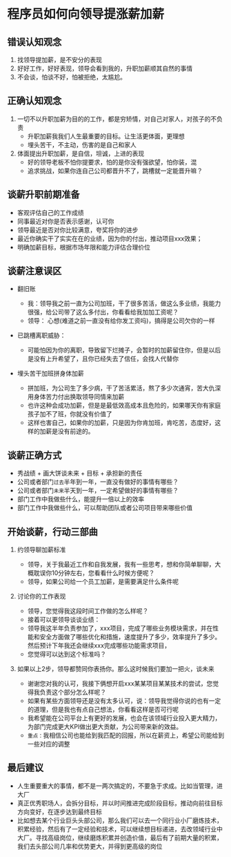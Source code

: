 # 程序员如何向领导提涨薪加薪

## 错误认知观念
1. 找领导提加薪，是不安分的表现
2. 好好工作，好好表现，领导会看到我的，升职加薪顺其自然的事情
3. 不会谈，怕谈不好，怕被拒绝，太尴尬。

## 正确认知观念
1. 一切不以升职加薪为目的的工作，都是穷矫情，对自己对家人，对孩子的不负责
   * 升职加薪我我们人生最重要的目标。让生活更体面，更理想
   * 埋头苦干，不主动，伤害的是自己和家人
2. 体面提出升职加薪，是自信，坦诚，上进的表现
   * 好的领导老板不怕你提要求，怕的是你没有强欲望，怕你装，混
   * 追求挑战，如果你连自己公司都晋升不了，跳槽就一定能晋升嘛？


## 谈薪升职前期准备
* 客观评估自己的工作成绩
* 同事最近对你是否表示感谢，认可你
* 领导最近是否对你比较满意，夸奖将你的进步
* 最近你确实干了实实在在的业绩，因为你的付出，推动项目xxx效果；
* 明确加薪目标，根据市场年限和能力评估合理价位

## 谈薪注意误区
* 翻旧账
  * 我：领导我之前一直为公司加班，干了很多苦活，做这么多业绩，我能力很强，给公司带了这么多付出，你看看给我加加工资呢？
  * 领导： 心想(难道之前一直没有给你发工资吗)，搞得是公司欠你的一样

* 已跳槽离职威胁：
  * 可能怕因为你的离职，导致留下烂摊子，会暂时的加薪留住你，但是以后是没有上升希望了，且你已经失去了信任，会找人代替你

* 埋头苦干加班拼身体加薪
  * 拼加班，为公司生了多少病，干了苦活累活，熬了多少次通宵，苦大仇深用身体苦力付出换取领导同情来加薪
  * 也许这种会成功加薪，但是是最低效高成本且危险的，如果哪天你有家庭孩子加不了班，你就没有价值了
  * 这样也害自己，如果你的加薪，只是因为你肯加班，肯吃苦，态度好，这样的加薪是没有前途的。

## 谈薪正确方式
* 秀战绩 + 画大饼谈未来 + 目标 + 承担新的责任
* 公司或者部门`过去`半年到一年，一直没有做好的事情有哪些？
* 公司或者部门`未来`半天到一年，一定希望做好的事情有哪些？
* 部门工作中我做些什么，能提升一倍以上的效率
* 部门工作中我做些什么，可以帮助团队或者公司项目带来哪些价值


## 开始谈薪，行动三部曲
1. 约领导聊加薪标准
    * 领导，关于我最近工作和自我发展，我有一些思考，想和你简单聊聊，大概耽误你10分钟左右，您看看什么时候方便呢？
    * 领导，如果公司给一个员工加薪，是需要满足什么条件呢

2. 讨论你的工作表现
    * 领导，您觉得我这段时间工作做的怎么样呢？
    * 接着可以更领导谈谈业绩：
    * 领导我这半年负责参加了，xxx项目，完成了哪些业务模块需求，并在性能和安全方面做了哪些优化和措施，速度提升了多少，效率提升了多少。然后预计下年我还会继续xxx完成哪些功能需求项目，
    * 您觉得可以达到这个标准吗？

3. 如果以上2步，领导都赞同你表扬你。那么这时候我们要加一把火，谈未来
    * 谢谢您对我的认可，我接下俩想开启xxx某某项目某某技术的尝试，您觉得我负责这个部分怎么样呢？
    * 如果有某些方面领导还是没有太多认可，说：领导我觉得你说的也有一定的道理，但是我也有点自己想法，你看看这样是否可行呢
    * 我希望能在公司平台上有更好的发展，也会在该领域行业投入更大精力，为部门完成更大KPI做出更大贡献，为公司带来新的效益。
    * `重点：`我相信公司也能给到我匹配的回报，所以在薪资上，希望公司能给到一些对应的调整



## 最后建议
* 人生重要重大的事情，都不是一两次搞定的，不要急于求成。比如当管理，进大厂
* 真正优秀职场人，会拆分目标，并以时间推进完成阶段目标，推动向前往目标方向变好，在逐步达到最终目标
* 比如想去某个行业巨头头部公司，那么我们可以去一个同行业小厂磨炼技术，积累经验，然后有了一定经验和技术，可以继续想目标递进，去改领域行业中大厂。寻找高级岗位，继续磨炼积累并创造价值，最后有了前期大量的积累，我们去头部公司几率和优势更大，并得到更高级的岗位

